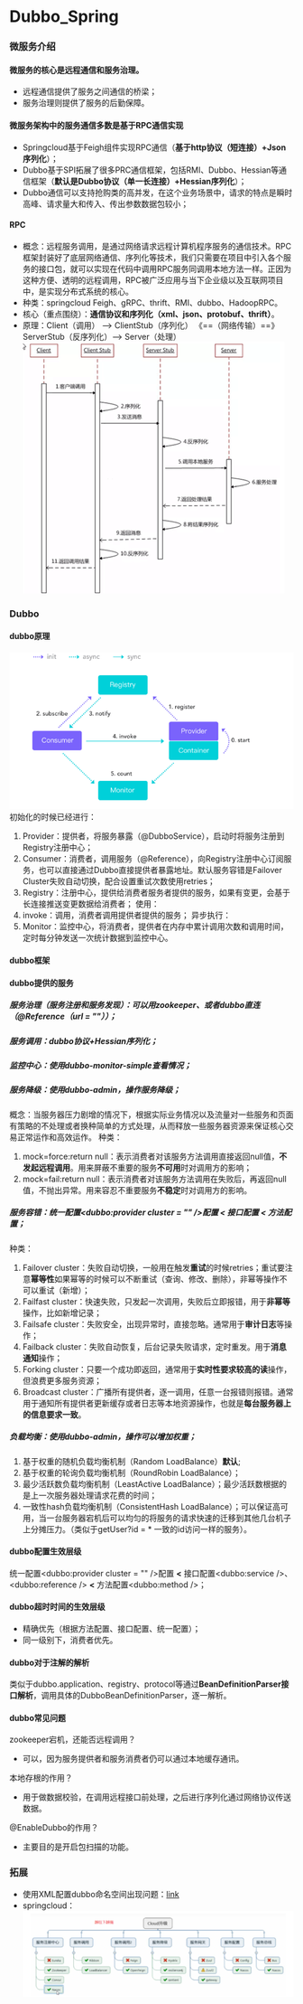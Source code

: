 # Dubbo_Spring



### 微服务介绍
#### 微服务的核心是远程通信和服务治理。
- 远程通信提供了服务之间通信的桥梁；
- 服务治理则提供了服务的后勤保障。  
#### 微服务架构中的服务通信多数是基于RPC通信实现
- Springcloud基于Feigh组件实现RPC通信（**基于http协议（短连接）+Json序列化**）；
- Dubbo基于SPI拓展了很多PRC通信框架，包括RMI、Dubbo、Hessian等通信框架（**默认是Dubbo协议（单一长连接）+Hessian序列化**）；
- Dubbo通信可以支持抢购类的高并发，在这个业务场景中，请求的特点是瞬时高峰、请求量大和传入、传出参数数据包较小；
#### RPC
- 概念：远程服务调用，是通过网络请求远程计算机程序服务的通信技术。RPC框架封装好了底层网络通信、序列化等技术，我们只需要在项目中引入各个服务的接口包，就可以实现在代码中调用RPC服务同调用本地方法一样。正因为这种方便、透明的远程调用，RPC被广泛应用与当下企业级以及互联网项目中，是实现分布式系统的核心。
- 种类：springcloud Feigh、gRPC、thrift、RMI、dubbo、HadoopRPC。
- 核心（重点围绕）：**通信协议和序列化（xml、json、protobuf、thrift）**。
- 原理：Client（调用） --> ClientStub（序列化） 《==（网络传输）==》 ServerStub（反序列化）--> Server（处理）
![image](https://github.com/HSshuo/PictureBed/blob/main/rpc.png)



### Dubbo
#### dubbo原理
![image](https://github.com/HSshuo/PictureBed/blob/main/dubbo.png)
初始化的时候已经进行：
1. Provider：提供者，将服务暴露（@DubboService），启动时将服务注册到Registry注册中心；
2. Consumer：消费者，调用服务（@Reference），向Registry注册中心订阅服务，也可以直接通过Dubbo直接提供者暴露地址。默认服务容错是Failover Cluster失败自动切换，配合设置重试次数使用retries；
3. Registry：注册中心，提供给消费者服务者提供的服务，如果有变更，会基于长连接推送变更数据给消费者；
使用：
4. invoke：调用，消费者调用提供者提供的服务；
异步执行：
5. Monitor：监控中心，将消费者，提供者在内存中累计调用次数和调用时间，定时每分钟发送一次统计数据到监控中心。


#### dubbo框架


#### dubbo提供的服务
##### 服务治理（服务注册和服务发现）：可以用zookeeper、或者dubbo直连（@Reference（url = ""））；
##### 服务调用：dubbo协议+Hessian序列化；
##### 监控中心：使用dubbo-monitor-simple查看情况；
##### 服务降级：使用dubbo-admin，操作服务降级；
概念：当服务器压力剧增的情况下，根据实际业务情况以及流量对一些服务和页面有策略的不处理或者换种简单的方式处理，从而释放一些服务器资源来保证核心交易正常运作和高效运作。
种类：
1. mock=force:return null：表示消费者对该服务方法调用直接返回null值，**不发起远程调用**。用来屏蔽不重要的服务**不可用**时对调用方的影响；
2. mock=fail:return null：表示消费者对该服务方法调用在失败后，再返回null值，不抛出异常。用来容忍不重要服务**不稳定**时对调用方的影响。

##### 服务容错：统一配置<dubbo:provider cluster = "" />配置 < 接口配置 < 方法配置；
种类：
1. Failover cluster：失败自动切换，一般用在触发**重试**的时候retries；重试要注意**幂等性**如果幂等的时候可以不断重试（查询、修改、删除），非幂等操作不可以重试（新增）；
2. Failfast cluster：快速失败，只发起一次调用，失败后立即报错，用于**非幂等**操作，比如新增记录；
3. Failsafe cluster：失败安全，出现异常时，直接忽略。通常用于**审计日志**等操作；
4. Failback cluster：失败自动恢复，后台记录失败请求，定时重发。用于**消息通知**操作；
5. Forking cluster：只要一个成功即返回，通常用于**实时性要求较高的读**操作，但浪费更多服务资源；
6. Broadcast cluster：广播所有提供者，逐一调用，任意一台报错则报错。通常用于通知所有提供者更新缓存或者日志等本地资源操作，也就是**每台服务器上的信息要求一致**。

##### 负载均衡：使用dubbo-admin，操作可以增加权重；
1. 基于权重的随机负载均衡机制（Random LoadBalance）**默认**;
2. 基于权重的轮询负载均衡机制（RoundRobin LoadBalance）；
3. 最少活跃数负载均衡机制（LeastActive LoadBalance）；最少活跃数根据的是上一次服务器处理请求花费的时间；
4. 一致性hash负载均衡机制（ConsistentHash LoadBalance）；可以保证高可用，当一台服务器宕机后可以均匀的将服务的请求快速的迁移到其他几台机子上分摊压力。（类似于getUser?id = * 一致的id访问一样的服务）。


#### dubbo配置生效层级
统一配置<dubbo:provider cluster = "" />配置 **<** 接口配置<dubbo:service />、<dubbo:reference /> **<** 方法配置<dubbo:method />；


#### dubbo超时时间的生效层级
- 精确优先（根据方法配置、接口配置、统一配置）；
- 同一级别下，消费者优先。


#### dubbo对于注解的解析
类似于dubbo.application、registry、protocol等通过**BeanDefinitionParser接口解析**，调用具体的DubboBeanDefinitionParser，逐一解析。


#### dubbo常见问题
zookeeper宕机，还能否远程调用？
- 可以，因为服务提供者和服务消费者仍可以通过本地缓存通讯。


本地存根的作用？
- 用于做数据校验，在调用远程接口前处理，之后进行序列化通过网络协议传送数据。


@EnableDubbo的作用？
- 主要目的是开启包扫描的功能。



### 拓展
- 使用XML配置dubbo命名空间出现问题：[link](https://blog.csdn.net/Ciel_Y/article/details/118895806)
- springcloud：![image](https://github.com/HSshuo/PictureBed/blob/main/springcloud.png)



